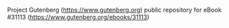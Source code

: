 Project Gutenberg (https://www.gutenberg.org) public repository for eBook #31113 (https://www.gutenberg.org/ebooks/31113)
